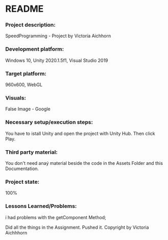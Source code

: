 # README

### Project description: 
SpeedProgramming - Project by Victoria Aichhorn

### Development platform: 
Windows 10, Unity 2020.1.5f1, Visual Studio 2019

### Target platform: 
960x600, WebGL

### Visuals: 
False Image - Google

### Necessary setup/execution steps: 
You have to istall Unity and open the project with Unity Hub. Then click Play.

### Third party material: 
You don't need anaý material beside the code in the Assets Folder and this Documentation.

### Project state: 
100%

### Lessons Learned/Problems:
i had problems with the getComponent Method;

Did all the things in the Assignment. Pushed it.
Copyright by Victoria Aichhhorn
